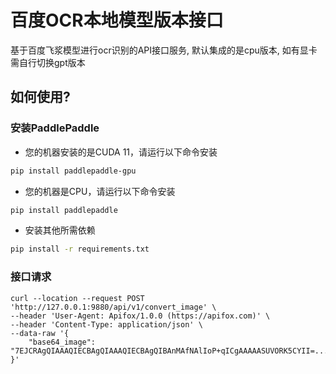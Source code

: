 # 百度OCR本地模型版本接口
基于百度飞浆模型进行ocr识别的API接口服务, 默认集成的是cpu版本, 如有显卡需自行切换gpt版本

## 如何使用?

### 安装PaddlePaddle
- 您的机器安装的是CUDA 11，请运行以下命令安装
```bash
pip install paddlepaddle-gpu
```

- 您的机器是CPU，请运行以下命令安装
```bash
pip install paddlepaddle
```

- 安装其他所需依赖
```bash
pip install -r requirements.txt
```

### 接口请求
```curl
curl --location --request POST 'http://127.0.0.1:9880/api/v1/convert_image' \
--header 'User-Agent: Apifox/1.0.0 (https://apifox.com)' \
--header 'Content-Type: application/json' \
--data-raw '{
    "base64_image": "7EJCRAgQIAAAQIECBAgQIAAAQIECBAgQIBAnMAfNAlIoP+qICgAAAAASUVORK5CYII=...."
}'
```